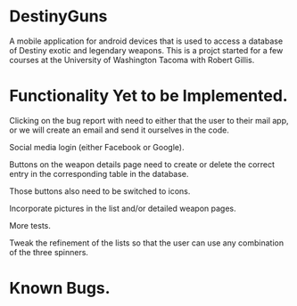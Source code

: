 # DestinyGuns
A mobile application for android devices that is used to access a database of Destiny exotic and 
legendary weapons. This is a projct started for a few courses at the University of Washington 
Tacoma with Robert Gillis.

# Functionality Yet to be Implemented.
Clicking on the bug report with need to either that the user to their mail app, or we will create 
an email and send it ourselves in the code.

Social media login (either Facebook or Google).

Buttons on the weapon details page need to create or delete the correct entry in the corresponding
 table in the database.
 
Those buttons also need to be switched to icons.

Incorporate pictures in the list and/or detailed weapon pages.

More tests.

Tweak the refinement of the lists so that the user can use any combination of the three spinners.

# Known Bugs.
